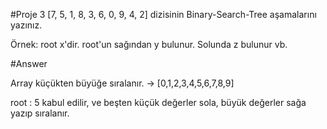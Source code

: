 #Proje 3
[7, 5, 1, 8, 3, 6, 0, 9, 4, 2] dizisinin Binary-Search-Tree aşamalarını yazınız.

Örnek: root x'dir. root'un sağından y bulunur. Solunda z bulunur vb.

#Answer 

Array küçükten büyüğe sıralanır. -> [0,1,2,3,4,5,6,7,8,9]

root : 5 kabul edilir, ve beşten küçük değerler sola, büyük değerler sağa yazıp sıralanır.
